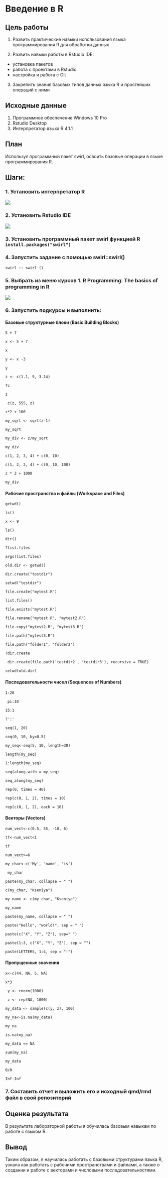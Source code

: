 # Введение в R

## Цель работы

1.  Развить практические навыки использования языка программирования R для обработки данных

2.  Развить навыки работы в Rstudio IDE:

-   установка пакетов
-   работа с проектами в Rstudio
-   настройка и работа с Git

3.  Закрепить знания базовых типов данных языка R и простейших операций с ними

## Исходные данные

1.  Программное обеспечение Windows 10 Pro
2.  Rstudio Desktop
3.  Интерпретатор языка R 4.1.1

## План

Используя программный пакет swirl, освоить базовые операции в языке программирования R.

## Шаги:

### 1. Установить интерпретатор R

![](img/rstudio.jpg)

### 2. Установить Rstudio IDE

![](img/rstudio1.jpg)

### 3. Установить программный пакет swirl функцией R `install.packages("swirl")`

### 4. Запустить задание с помощью swirl::swirl()

```{r}
swirl :: swirl ()
```


### 5. Выбрать из меню курсов 1. R Programming: The basics of programming in R

![](img/rprogramming.jpg)

### 6. Запустить подкурсы и выполнить:

#### Базовые структурные блоки (Basic Building Blocks)

```{r}
5 + 7
```
```{r}
x <- 5 + 7
```

```{r}
x
```
```{r}
y <- x -3
```
```{r}
y
```
```{r}
z <- c(1.1, 9, 3.14)
```
```{r}
?c

```
```{r}
z
```
```{r}
 c(z, 555, z)
```
```{r}
z*2 + 100
```
```{r}
my_sqrt <- sqrt(z-1)
```
```{r}
my_sqrt
```
```{r}
my_div <- z/my_sqrt
```
```{r}
my_div
```
```{r}
c(1, 2, 3, 4) + c(0, 10)
```
```{r}
c(1, 2, 3, 4) + c(0, 10, 100)
```
```{r}
z * 2 + 1000
```
```{r}
my_div
```


#### Рабочие пространства и файлы (Workspace and Files)

```{r}
getwd()
```
```{r}
ls()
```
```{r}
x <- 9
```
```{r}
ls()
```
```{r}
dir()
```
```{r}
?list.files
```
```{r}
args(list.files)
```
```{r}
old.dir <- getwd()
```
```{r}
dir.create("testdir")
```
```{r}
setwd("testdir")
```
```{r}
file.create("mytest.R")
```
```{r}
list.files()
```
```{r}
file.exists("mytest.R") 
```
```{r}
file.rename("mytest.R", "mytest2.R")
```
```{r}
file.copy("mytest2.R", "mytest3.R")
```
```{r}
file.path("mytest3.R") 
```
```{r}
file.path("folder1", "folder2")
```
```{r}
?dir.create
```
```{r}
 dir.create(file.path('testdir2', 'testdir3'), recursive = TRUE)
```
```{r}
setwd(old.dir)
```


#### Последовательности чисел (Sequences of Numbers)
```{r}
1:20
```
```{r}
 pi:10
```
```{r}
15:1
```
```{r}
?':'
```
```{r}
seq(1, 20)
```
```{r}
seq(0, 10, by=0.5)
```
```{r}
my_seq<-seq(5, 10, length=30)
```
```{r}
length(my_seq)
```
```{r}
1:length(my_seq)
```
```{r}
seq(along.with = my_seq)
```
```{r}
seq_along(my_seq)
```
```{r}
rep(0, times = 40)
```
```{r}
rep(c(0, 1, 2), times = 10)
```
```{r}
rep(c(0, 1, 2), each = 10)
```


#### Векторы (Vectors)

```{r}
num_vect<-c(0.5, 55, -10, 6)
```
```{r}
tf<-num_vect<1
```
```{r}
tf
```
```{r}
num_vect>=6
```
```{r}
my_char<-c('My', 'name', 'is')
```
```{r}
 my_char
```
```{r}
paste(my_char, collapse = " ")
```
```{r}
c(my_char, "Kseniya")
```
```{r}
my_name <- c(my_char, "Kseniya")
```
```{r}
my_name
```
```{r}
paste(my_name, collapse = " ")
```
```{r}
paste("Hello", "world!", sep = " ")
```
```{r}
paste(c("X", "Y", "Z"), sep=" ")
```
```{r}
paste(1:3, c("X", "Y", "Z"), sep = "")
```
```{r}
paste(LETTERS, 1:4, sep = "-")
```
#### Пропущенные значения

```{r}
x<-c(44, NA, 5, NA)
```

```{r}
x*3
```
```{r}
 y <- rnorm(1000)
```
```{r}
 z <- rep(NA, 1000)
```
```{r}
my_data <- sample(c(y, z), 100)
```
```{r}
my_na<-is.na(my_data)
```
```{r}
my_na
```
```{r}
is.na(my_na)
```
```{r}
my_data == NA
```
```{r}
sum(my_na)
```
```{r}
my_data
```
```{r}
0/0
```
```{r}
Inf-Inf
```


### 7. Составить отчет и выложить его и исходный qmd/rmd файл в свой репозиторий

## Оценка результата

В результате лабораторной работы я обучилась базовым навыкам по работе с языком R.

## Вывод

Таким образом, я научилась работать с базовыми структурами языка R, узнала как работать с рабочими пространствами и файлами, а также о создании и работе с векторами и числовыми последовательностями.
